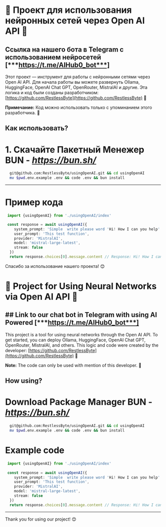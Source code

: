 # 🚀 Проект для использования нейронных сетей через Open AI API 🚀
## Ссылка на нашего бота в Telegram с использованием нейросетей [***https://t.me/AIHub0_bot***]
Этот проект — инструмент для работы с нейронными сетями через Open AI API. Для начала работы вы можете развернуть Ollama, HuggingFace, OpenAI Chat GPT, OpenRouter, MistralAI и другие. Эта логика и код были созданы разработчиком: [https://github.com/RestlessByte](https://github.com/RestlessByte) 🌟

**Примечание:** Код можно использовать только с упоминанием этого разработчика. 📝


## Как использовать?
# 1. Скачайте Пакетный Менежер **BUN** - ***https://bun.sh/***
```bash
  git@github.com:RestlessByte/usingOpenAI.git && cd usingOpenAI
  mv $pwd.env.example .env && code .env && bun install
```
---
# Пример кода
```ts
 import {usingOpenAI} from './usingOpenAI/index'

 const response = await usingOpenAI({
    system_prompt: 'Simple  write please word 'Hi! How I can you help'',
    user_prompt: 'This test function',
    provider: 'MistralAI',
    model: 'mistral-large-latest',
    stream: false
  })
  return response.choices[0].message.content // Response: Hi! How I can you help? 
```
Спасибо за использование нашего проекта! 😊

# 🚀 Project for Using Neural Networks via Open AI API 🚀
## ## Link to our chat bot in Telegram with using AI Powered [***https://t.me/AIHub0_bot***]

This project is a tool for using neural networks through the Open AI API. To get started, you can deploy Ollama, HuggingFace, OpenAI Chat GPT, OpenRouter, MistralAI, and others. This logic and code were created by the developer: [https://github.com/RestlessByte](https://github.com/RestlessByte) 🌟

**Note:** The code can only be used with mention of this developer. 📝
## How using?
# Download Package Manager **BUN** - ***https://bun.sh/***

```bash
  git@github.com:RestlessByte/usingOpenAI.git && cd usingOpenAI
  mv $pwd.env.example .env && code .env && bun install
```
# Example code
```ts
 import {usingOpenAI} from './usingOpenAI/index'
 
 const response = await usingOpenAI({
    system_prompt: 'Simple  write please word 'Hi! How I can you help'',
    user_prompt: 'This test function',
    provider: 'MistralAI',
    model: 'mistral-large-latest',
    stream: false
  })
  return response.choices[0].message.content // Response: Hi! How I can you help? 
```
---
Thank you for using our project! 😊
